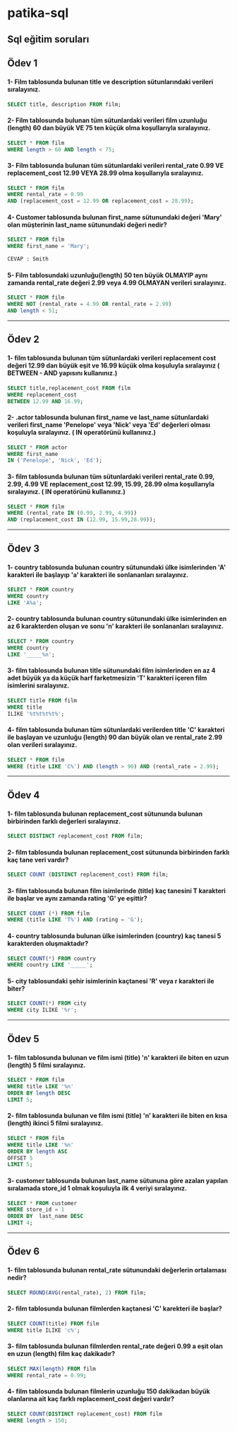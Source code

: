 # patika-sql

Sql eğitim soruları
---

## <p> Ödev 1 </p> 
#### 1- Film tablosunda bulunan title ve description sütunlarındaki verileri sıralayınız.
~~~sql
SELECT title, description FROM film;
~~~  
  
#### 2- Film tablosunda bulunan tüm sütunlardaki verileri film uzunluğu (length) 60 dan büyük VE 75 ten küçük olma koşullarıyla sıralayınız.
~~~sql
SELECT * FROM film
WHERE length > 60 AND length < 75;
~~~

#### 3- Film tablosunda bulunan tüm sütunlardaki verileri rental_rate 0.99 VE replacement_cost 12.99 VEYA 28.99 olma koşullarıyla sıralayınız.
~~~sql
SELECT * FROM film
WHERE rental_rate = 0.99 
AND (replacement_cost = 12.99 OR replacement_cost = 28.99);
~~~

#### 4- Customer tablosunda bulunan first_name sütunundaki değeri 'Mary' olan müşterinin last_name sütunundaki değeri nedir?
~~~sql
SELECT * FROM film
WHERE first_name = 'Mary';

CEVAP : Smith
~~~

#### 5- Film tablosundaki uzunluğu(length) 50 ten büyük OLMAYIP aynı zamanda rental_rate değeri 2.99 veya 4.99 OLMAYAN verileri sıralayınız.
~~~sql
SELECT * FROM film
WHERE NOT (rental_rate = 4.99 OR rental_rate = 2.99) 
AND length < 51;
~~~

---

## <p> Ödev 2 </p> 
#### 1- film tablosunda bulunan tüm sütunlardaki verileri replacement cost değeri 12.99 dan büyük eşit ve 16.99 küçük olma koşuluyla sıralayınız ( BETWEEN - AND yapısını kullanınız.)
~~~sql
SELECT title,replacement_cost FROM film
WHERE replacement_cost
BETWEEN 12.99 AND 16.99;
~~~


#### 2- .actor tablosunda bulunan first_name ve last_name sütunlardaki verileri first_name 'Penelope' veya 'Nick' veya 'Ed' değerleri olması koşuluyla sıralayınız. ( IN operatörünü kullanınız.)
~~~sql
SELECT * FROM actor
WHERE first_name 
IN ('Penelope', 'Nick', 'Ed');
~~~

#### 3- film tablosunda bulunan tüm sütunlardaki verileri rental_rate 0.99, 2.99, 4.99 VE replacement_cost 12.99, 					15.99, 28.99 olma koşullarıyla sıralayınız. ( IN operatörünü kullanınız.)
~~~sql
SELECT * FROM film
WHERE (rental_rate IN (0.99, 2.99, 4.99)) 
AND (replacement_cost IN (12.99, 15.99,28.99));
~~~
---
## <p> Ödev 3 </p> 
#### 1- country tablosunda bulunan country sütunundaki ülke isimlerinden 'A' karakteri ile başlayıp 'a' karakteri ile sonlananları sıralayınız.
~~~sql
SELECT * FROM country
WHERE country 
LIKE 'A%a';
~~~
#### 2- country tablosunda bulunan country sütunundaki ülke isimlerinden en az 6 karakterden oluşan ve sonu 'n' karakteri ile sonlananları sıralayınız.
~~~sql
SELECT * FROM country
WHERE country 
LIKE '_____%n';
~~~
#### 3- film tablosunda bulunan title sütunundaki film isimlerinden en az 4 adet büyük ya da küçük harf farketmesizin 'T' karakteri içeren film isimlerini sıralayınız.
~~~sql
SELECT title FROM film
WHERE title 
ILIKE '%t%t%t%t%';

~~~
#### 4- film tablosunda bulunan tüm sütunlardaki verilerden title 'C' karakteri ile başlayan ve uzunluğu (length) 90 dan büyük olan ve rental_rate 2.99 olan verileri sıralayınız.
~~~sql
SELECT * FROM film
WHERE (title LIKE 'C%') AND (length > 90) AND (rental_rate = 2.99);
~~~
---

## <p> Ödev 4 </p> 
#### 1- film tablosunda bulunan replacement_cost sütununda bulunan birbirinden farklı değerleri sıralayınız.
~~~sql
SELECT DISTINCT replacement_cost FROM film;
~~~  
  
#### 2- film tablosunda bulunan replacement_cost sütununda birbirinden farklı kaç tane veri vardır?
~~~sql
SELECT COUNT (DISTINCT replacement_cost) FROM film;
~~~

#### 3- film tablosunda bulunan film isimlerinde (title) kaç tanesini T karakteri ile başlar ve aynı zamanda rating 'G' ye eşittir?
~~~sql
SELECT COUNT (*) FROM film
WHERE (title LIKE 'T%') AND (rating = 'G');
~~~

#### 4- country tablosunda bulunan ülke isimlerinden (country) kaç tanesi 5 karakterden oluşmaktadır?
~~~sql
SELECT COUNT(*) FROM country
WHERE country LIKE '_____';
~~~

#### 5- city tablosundaki şehir isimlerinin kaçtanesi 'R' veya r karakteri ile biter?
~~~sql
SELECT COUNT(*) FROM city
WHERE city ILIKE '%r';
~~~

---
## <p> Ödev 5 </p> 
#### 1- film tablosunda bulunan ve film ismi (title) 'n' karakteri ile biten en uzun (length) 5 filmi sıralayınız.
~~~sql
SELECT * FROM film
WHERE title LIKE '%n'
ORDER BY length DESC
LIMIT 5;
~~~
#### 2- film tablosunda bulunan ve film ismi (title) 'n' karakteri ile biten en kısa (length) ikinci 5 filmi sıralayınız.
~~~sql
SELECT * FROM film
WHERE title LIKE '%n'
ORDER BY length ASC
OFFSET 5
LIMIT 5;
~~~
#### 3- customer tablosunda bulunan last_name sütununa göre azalan yapılan sıralamada store_id 1 olmak koşuluyla ilk 4 veriyi sıralayınız.
~~~sql
SELECT * FROM customer
WHERE store_id = 1 
ORDER BY  last_name DESC
LIMIT 4;
~~~
---

## <p> Ödev 6 </p> 
#### 1- film tablosunda bulunan rental_rate sütunundaki değerlerin ortalaması nedir?
~~~sql
SELECT ROUND(AVG(rental_rate), 2) FROM film;
~~~  
  
#### 2- film tablosunda bulunan filmlerden kaçtanesi 'C' karekteri ile başlar?
~~~sql
SELECT COUNT(title) FROM film
WHERE title ILIKE 'c%';
~~~

#### 3- film tablosunda bulunan filmlerden rental_rate değeri 0.99 a eşit olan en uzun (length) film kaç dakikadır?
~~~sql
SELECT MAX(length) FROM film
WHERE rental_rate = 0.99;
~~~

#### 4- film tablosunda bulunan filmlerin uzunluğu 150 dakikadan büyük olanlarına ait kaç farklı replacement_cost değeri vardır?
~~~sql
SELECT COUNT(DISTINCT replacement_cost) FROM film
WHERE length > 150;
~~~
